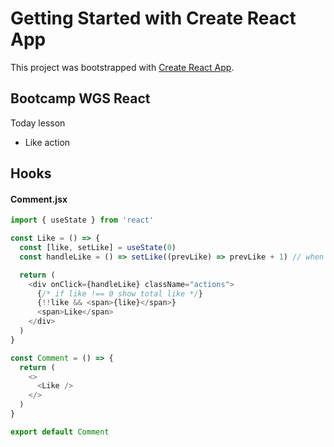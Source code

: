 # Getting Started with Create React App

This project was bootstrapped with [Create React App](https://github.com/facebook/create-react-app).

## Bootcamp WGS React

Today lesson

- Like action

## Hooks

#### Comment.jsx

```js
import { useState } from 'react'

const Like = () => {
  const [like, setLike] = useState(0)
  const handleLike = () => setLike((prevLike) => prevLike + 1) // when click like + 1

  return (
    <div onClick={handleLike} className="actions">
      {/* if like !== 0 show total like */}
      {!!like && <span>{like}</span>}
      <span>Like</span>
    </div>
  )
}

const Comment = () => {
  return (
    <>
      <Like />
    </>
  )
}

export default Comment
```
